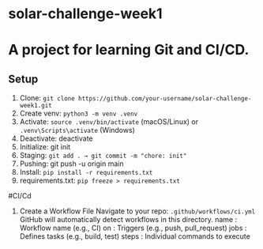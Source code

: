 # solar-challenge-week1
# A project for learning Git and CI/CD.

## Setup
1. Clone: `git clone https://github.com/your-username/solar-challenge-week1.git`
2. Create venv: `python3 -m venv .venv`
3. Activate: `source .venv/bin/activate` (macOS/Linux) or `.venv\Scripts\activate` (Windows)
4. Deactivate: deactivate
5. Initialize: git init
6. Staging: `git add . → git commit -m "chore: init"`
7. Pushing: git push -u origin main
9. Install: `pip install -r requirements.txt`
10. requirements.txt: `pip freeze > requirements.txt`

#CI/Cd
1. Create a Workflow File
Navigate to your repo: `.github/workflows/ci.yml`
GitHub will automatically detect workflows in this directory.
name : Workflow name (e.g., CI)
on	: Triggers (e.g., push, pull_request)
jobs	: Defines tasks (e.g., build, test)
steps	: Individual commands to execute
